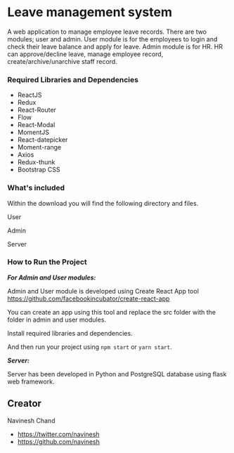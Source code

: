 # Leave management system

A web application to manage employee leave records. There are two modules; user and admin. User module is for the employees to login and check their leave balance and apply for leave. Admin module is for HR. HR can approve/decline leave, manage employee record, create/archive/unarchive staff record. 

### Required Libraries and Dependencies

* ReactJS
* Redux
* React-Router
* Flow
* React-Modal
* MomentJS
* React-datepicker
* Moment-range
* Axios
* Redux-thunk
* Bootstrap CSS

### What's included

Within the download you will find the following directory and files.

User

Admin

Server

### How to Run the Project

***For Admin and User modules:***

Admin and User module is developed using Create React App tool https://github.com/facebookincubator/create-react-app 

You can create an app using this tool and replace the src folder with the folder in admin and user modules.

Install required libraries and dependencies.

And then run your project using ```npm start``` or ```yarn start```.

***Server:***

Server has been developed in Python and PostgreSQL database using flask web framework.

## Creator
Navinesh Chand
* https://twitter.com/navinesh
* https://github.com/navinesh
